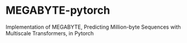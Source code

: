 # MEGABYTE-pytorch
Implementation of MEGABYTE, Predicting Million-byte Sequences with Multiscale Transformers, in Pytorch
